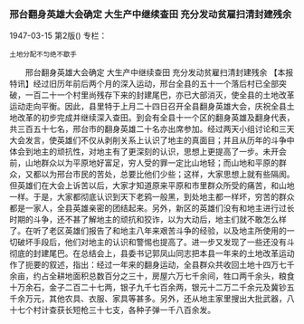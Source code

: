 ### 邢台翻身英雄大会确定  大生产中继续查田  充分发动贫雇扫清封建残余

1947-03-15
第2版()
专栏：

    土地分配不匀绝不歇手
　　邢台翻身英雄大会确定
    大生产中继续查田
    充分发动贫雇扫清封建残余
    【本报特讯】经过旧历年前后两个月的深入运动，邢台全县的五十一个落后村已全部突破，一百二十一个村里尚残存下来的封建尾巴，亦已大部消灭，使全县的土地改革运动走向平衡。因此，县里特于上月二十四日召开全县翻身英雄大会，庆祝全县土地改革的初步完成并继续深入查田。到会有全县十一个区的翻身英雄及翻身代表，共三百五十七名，邢台市的翻身英雄二十名亦出席参加。经过两天小组讨论和三天大会发言，使英雄们不仅从剥削关系上认识了地主的真面目；并且从历年的斗争中体会到地主的顽抗性，对地主有了更深刻的认识，思想上更提高了一步。未开会前，山地群众以为平原地好富足，穷人受的罪一定比山地轻；而山地和平原的群众，又都以为邢台市民的苦处，总要比他们少些；这样，大家思想上就有些隔阂。但英雄们在大会上诉苦以后，大家才知道原来平原和市里群众所受的痛苦，和山地一样。于是，大家都彻底认识到天下老鸦一般黑，到处地主都一样坏，穷苦的群众都是一家人，全县英雄亲密的团结起来。另外，新区的英雄们没有和地主进行过长时期的斗争，还不甚了解地主的顽抗和狡诈，以为大动后，地主们就不敢怎么样了。在听了老区英雄们报告了和地主八年来艰苦斗争的经验，以及地主所使用的一切破坏手段后，他们对地主的认识和警惕也提高了。进一步又发现了一些还没有斗彻底的封建尾巴。在总结会上，县委书记郭凤山同志把本县一年来的土地改革运动作了扼要的叙述，指出：经过一年来的翻身运动，全县群众共收回土地十四万七千余亩，约占全耕地面积总数百分之三十，房屋六万七千余间，牲口两千余头，粮食十万余石，金子二百二十七两，银子九千七百余两，银元十二万二千余元及冀钞五千余万元，其他农具、衣服、家具等甚多。另外，还从地主家里搜出大批武器，八十七个村计查获长短枪三十七支，各种子弹一千八百余发。
